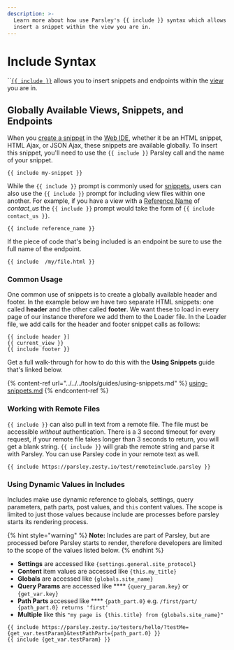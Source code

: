 ```yaml
---
description: >-
  Learn more about how use Parsley's {{ include }} syntax which allows you
  insert a snippet within the view you are in.
---
```


# Include Syntax

``[`{{ include }}`](https://zesty.org/services/web-engine/introduction-to-parsley/parsley-index#include) allows you to insert snippets and endpoints within the [view](https://zesty.org/services/web-engine/view-templating#what-are-views) you are in.

## Globally Available Views, Snippets, and Endpoints

When you [create a snippet](https://zesty.org/guides/using-snippets#creating-snippets) in the [Web IDE](https://zesty.org/services/manager-ui/editor), whether it be an HTML snippet, HTML Ajax, or JSON Ajax, these snippets are available globally. To insert this snippet, you'll need to use the `{{ include }}` Parsley call and the name of your snippet.

```
{{ include my-snippet }}
```

While the `{{ include }}` prompt is commonly used for [snippets](https://zesty.org/glossary#snippet), users can also use the `{{ include }}` prompt for including view files within one another. For example, if you have a view with a [Reference Name](https://zesty.org/glossary#parsley-reference-name) of _contact\_us_ the `{{ include }}` prompt would take the form of `{{ include contact_us }}`.

```
{{ include reference_name }}
```

If the piece of code that's being included is an endpoint be sure to use the full name of the endpoint.

```
{{ include  /my/file.html }}
```

### Common Usage

One common use of snippets is to create a globally available header and footer. In the example below we have two separate HTML snippets: one called **header** and the other called **footer**. We want these to load in every page of our instance therefore we add them to the Loader file. In the Loader file, we add calls for the header and footer snippet calls as follows:

```
{{ include header }]
{{ current_view }}
{{ include footer }}
```

Get a full walk-through for how to do this with the **Using Snippets** guide that's linked below.

{% content-ref url="../../../tools/guides/using-snippets.md" %}
[using-snippets.md](../../../tools/guides/using-snippets.md)
{% endcontent-ref %}

### Working with Remote Files

`{{ include }}` can also pull in text from a remote file. The file must be accessible _without_ authentication. There is a 3 second timeout for every request, if your remote file takes longer than 3 seconds to return, you will get a blank string. `{{ include }}` will grab the remote string and parse it with Parsley. You can use Parsley code in your remote text as well.

```
{{ include https://parsley.zesty.io/test/remoteinclude.parsley }}
```

### Using Dynamic Values in Includes

Includes make use dynamic reference to globals, settings, query parameters, path parts, post values, and `this` content values. The scope is limited to just those values because include are processes before parsley starts its rendering process.

{% hint style="warning" %}
**Note:** Includes are part of Parsley, but are processed before Parsley starts to render, therefore developers are limited to the scope of the values listed below.
{% endhint %}

* **Settings** are accessed like `{settings.general.site_protocol}`
* **Content** item values are accessed like `{this.my_title}`
* **Globals** are accessed like `{globals.site_name}`
* **Query Params** are accessed like **** `{query_param.key}` or `{get_var.key}`
* **Path Parts** accessed like **** `{path_part.0}`  e.g. `/first/part/  {path_part.0} returns 'first'`
* **Multiple** like this `"my page is {this.title} from {globals.site_name}"`

```
{{ include https://parsley.zesty.io/testers/hello/?testMe={get_var.testParam}&testPathPart={path_part.0} }}
{{ include {get_var.testParam} }}
```
